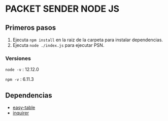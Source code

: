 # PACKET SENDER NODE JS

## Primeros pasos

1. Ejecuta `npm install` en la raiz de la carpeta para instalar dependencias.
2. Ejecuta `node ./index.js` para ejecutar PSN.
### Versiones 

`node -v` : 12.12.0

`npm -v` : 6.11.3

## Dependencias 

* [easy-table](https://www.npmjs.com/package/easy-table)
* [inquirer](https://www.npmjs.com/package/inquirer)